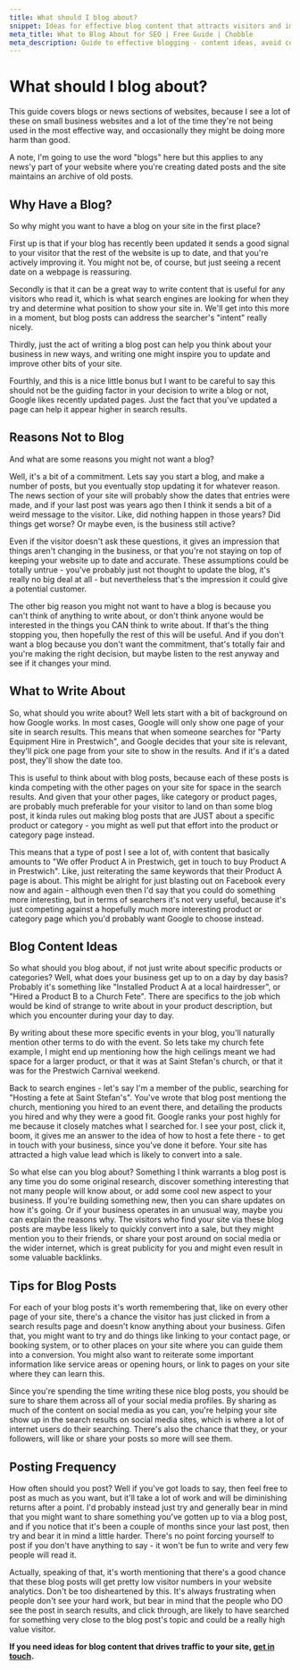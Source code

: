 ```yaml
---
title: What should I blog about?
snippet: Ideas for effective blog content that attracts visitors and improves your search rankings.
meta_title: What to Blog About for SEO | Free Guide | Chobble
meta_description: Guide to effective blogging - content ideas, avoid common mistakes, address searcher intent - practical tips - Manchester web developer
---
```


# What should I blog about?

This guide covers blogs or news sections of websites, because I see a lot of these on small business websites and a lot of the time they're not being used in the most effective way, and occasionally they might be doing more harm than good.

A note, I'm going to use the word "blogs" here but this applies to any news'y part of your website where you're creating dated posts and the site maintains an archive of old posts.

## Why Have a Blog?

So why might you want to have a blog on your site in the first place?

First up is that if your blog has recently been updated it sends a good signal to your visitor that the rest of the website is up to date, and that you're actively improving it. You might not be, of course, but just seeing a recent date on a webpage is reassuring.

Secondly is that it can be a great way to write content that is useful for any visitors who read it, which is what search engines are looking for when they try and determine what position to show your site in. We'll get into this more in a moment, but blog posts can address the searcher's "intent" really nicely.

Thirdly, just the act of writing a blog post can help you think about your business in new ways, and writing one might inspire you to update and improve other bits of your site.

Fourthly, and this is a nice little bonus but I want to be careful to say this should not be the guiding factor in your decision to write a blog or not, Google likes recently updated pages. Just the fact that you've updated a page can help it appear higher in search results.

## Reasons Not to Blog

And what are some reasons you might not want a blog?

Well, it's a bit of a commitment. Lets say you start a blog, and make a number of posts, but you eventually stop updating it for whatever reason. The news section of your site will probably show the dates that entries were made, and if your last post was years ago then I think it sends a bit of a weird message to the visitor. Like, did nothing happen in those years? Did things get worse? Or maybe even, is the business still active?

Even if the visitor doesn't ask these questions, it gives an impression that things aren't changing in the business, or that you're not staying on top of keeping your website up to date and accurate. These assumptions could be totally untrue - you've probably just not thought to update the blog, it's really no big deal at all - but nevertheless that's the impression it could give a potential customer.

The other big reason you might not want to have a blog is because you can't think of anything to write about, or don't think anyone would be interested in the things you CAN think to write about. If that's the thing stopping you, then hopefully the rest of this will be useful. And if you don't want a blog because you don't want the commitment, that's totally fair and you're making the right decision, but maybe listen to the rest anyway and see if it changes your mind.

## What to Write About

So, what should you write about? Well lets start with a bit of background on how Google works. In most cases, Google will only show one page of your site in search results. This means that when someone searches for "Party Equipment Hire in Prestwich", and Google decides that your site is relevant, they'll pick one page from your site to show in the results. And if it's a dated post, they'll show the date too.

This is useful to think about with blog posts, because each of these posts is kinda competing with the other pages on your site for space in the search results. And given that your other pages, like category or product pages, are probably much preferable for your visitor to land on than some blog post, it kinda rules out making blog posts that are JUST about a specific product or category - you might as well put that effort into the product or category page instead.

This means that a type of post I see a lot of, with content that basically amounts to "We offer Product A in Prestwich, get in touch to buy Product A in Prestwich". Like, just reiterating the same keywords that their Product A page is about. This might be alright for just blasting out on Facebook every now and again - although even then I'd say that you could do something more interesting, but in terms of searchers it's not very useful, because it's just competing against a hopefully much more interesting product or category page which you'd probably want Google to choose instead.

## Blog Content Ideas

So what should you blog about, if not just write about specific products or categories? Well, what does your business get up to on a day by day basis? Probably it's something like "Installed Product A at a local hairdresser", or "Hired a Product B to a Church Fete". There are specifics to the job which would be kind of strange to write about in your product description, but which you encounter during your day to day.

By writing about these more specific events in your blog, you'll naturally mention other terms to do with the event. So lets take my church fete example, I might end up mentioning how the high ceilings meant we had space for a larger product, or that it was at Saint Stefan's church, or that it was for the Prestwich Carnival weekend.

Back to search engines - let's say I'm a member of the public, searching for "Hosting a fete at Saint Stefan's". You've wrote that blog post mentiong the church, mentioning you hired to an event there, and detailing the products you hired and why they were a good fit. Google ranks your post highly for me because it closely matches what I searched for. I see your post, click it, boom, it gives me an answer to the idea of how to host a fete there - to get in touch with your business, since you've done it before. Your site has attracted a high value lead which is likely to convert into a sale.

So what else can you blog about? Something I think warrants a blog post is any time you do some original research, discover something interesting that not many people will know about, or add some cool new aspect to your business. If you're building something new, then you can share updates on how it's going. Or if your business operates in an unusual way, maybe you can explain the reasons why. The visitors who find your site via these blog posts are maybe less likely to quickly convert into a sale, but they might mention you to their friends, or share your post around on social media or the wider internet, which is great publicity for you and might even result in some valuable backlinks.

## Tips for Blog Posts

For each of your blog posts it's worth remembering that, like on every other page of your site, there's a chance the visitor has just clicked in from a search results page and doesn't know anything about your business. Gifen that, you might want to try and do things like linking to your contact page, or booking system, or to other places on your site where you can guide them into a conversion. You might also want to reiterate some important information like service areas or opening hours, or link to pages on your site where they can learn this.

Since you're spending the time writing these nice blog posts, you should be sure to share them across all of your social media profiles. By sharing as much of the content on social media as you can, you're helping your site show up in the search results on social media sites, which is where a lot of internet users do their searching. There's also the chance that they, or your followers, will like or share your posts so more will see them.

## Posting Frequency

How often should you post? Well if you've got loads to say, then feel free to post as much as you want, but it'll take a lot of work and will be diminishing returns after a point. I'd probably instead just try and generally bear in mind that you might want to share something you've gotten up to via a blog post, and if you notice that it's been a couple of months since your last post, then try and bear it in mind a little harder. There's no point forcing yourself to post if you don't have anything to say - it won't be fun to write and very few people will read it.

Actually, speaking of that, it's worth mentioning that there's a good chance that these blog posts will get pretty low visitor numbers in your website analytics. Don't be too disheartened by this. It's always frustrating when people don't see your hard work, but bear in mind that the people who DO see the post in search results, and click through, are likely to have searched for something very close to the blog post's topic and could be a really high value visitor.

**If you need ideas for blog content that drives traffic to your site, [get in touch](/contact/).**
